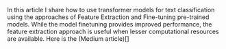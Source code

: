 In this article I share how to use transformer models for text classification using the approaches of Feature Extraction and Fine-tuning pre-trained models. 
While the model finetuning provides improved performance, the feature extraction approach is useful when lesser computational resources are available.
Here is the (Medium article)[]

